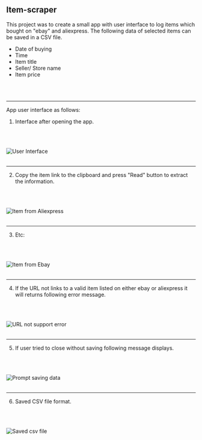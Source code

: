 ## Item-scraper

This project was to create a small app with user interface to log items which bought on "ebay" and aliexpress.
The following data of selected items can be saved in a CSV file.
* Date of buying
* Time
* Item title
* Seller/ Store name
* Item price
<br>
<br>

---
App user interface as follows:

1. Interface after opening the app.
<br>
<br>

![User Interface](https://i.ibb.co/FJ63TVh/user-interface.jpg)
<br>
<br>

---

2. Copy the item link to the clipboard and press "Read" button to extract the information.
<br>
<br>

![Item from Aliexpress](https://i.ibb.co/Q8mwFDW/item1.jpg)
<br>
<br>

---
3. Etc:
<br>
<br>

![Item from Ebay](https://i.ibb.co/3cxhxj5/item2.jpg)
<br>
<br>

---
4. If the URL not links to a valid item listed on either ebay or aliexpress it will returns following error message.
<br>
<br>

![URL not support error](https://i.ibb.co/DQMX9t8/if-url-does-not-represent-valid-item.jpg)
<br>
<br>

---
5. If user tried to close without saving following message displays.
<br>
<br>

![Prompt saving data](https://i.ibb.co/RhmYL4H/prompt-message-if-user-tried-to-close-without-saving.jpg)
<br>
<br>

---
6. Saved CSV file format.
<br>
<br>

![Saved csv file](https://i.ibb.co/wyLqChT/csv-file.jpg)
<br>
<br>

